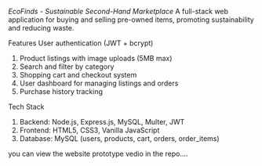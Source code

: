 *EcoFinds - Sustainable Second-Hand Marketplace*
A full-stack web application for buying and selling pre-owned items, promoting sustainability and reducing waste.

Features
User authentication (JWT + bcrypt)
1. Product listings with image uploads (5MB max)
2. Search and filter by category
3. Shopping cart and checkout system
4. User dashboard for managing listings and orders
5. Purchase history tracking

Tech Stack
1. Backend: Node.js, Express.js, MySQL, Multer, JWT
2. Frontend: HTML5, CSS3, Vanilla JavaScript
3. Database: MySQL (users, products, cart, orders, order_items)


you can view the website prototype vedio in the repo....
